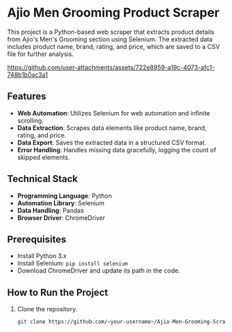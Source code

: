 # Ajio Men Grooming Product Scraper

This project is a Python-based web scraper that extracts product details from Ajio's Men's Grooming section using Selenium. The extracted data includes product name, brand, rating, and price, which are saved to a CSV file for further analysis.

https://github.com/user-attachments/assets/722e8959-a19c-4073-afc1-748b1b0ac3a1

## Features
- **Web Automation**: Utilizes Selenium for web automation and infinite scrolling.
- **Data Extraction**: Scrapes data elements like product name, brand, rating, and price.
- **Data Export**: Saves the extracted data in a structured CSV format.
- **Error Handling**: Handles missing data gracefully, logging the count of skipped elements.

## Technical Stack
- **Programming Language**: Python
- **Automation Library**: Selenium
- **Data Handling**: Pandas
- **Browser Driver**: ChromeDriver

## Prerequisites
- Install Python 3.x
- Install Selenium: `pip install selenium`
- Download ChromeDriver and update its path in the code.

## How to Run the Project
1. Clone the repository.
   ```bash
   git clone https://github.com/<your-username>/Ajio-Men-Grooming-Scraper.git
